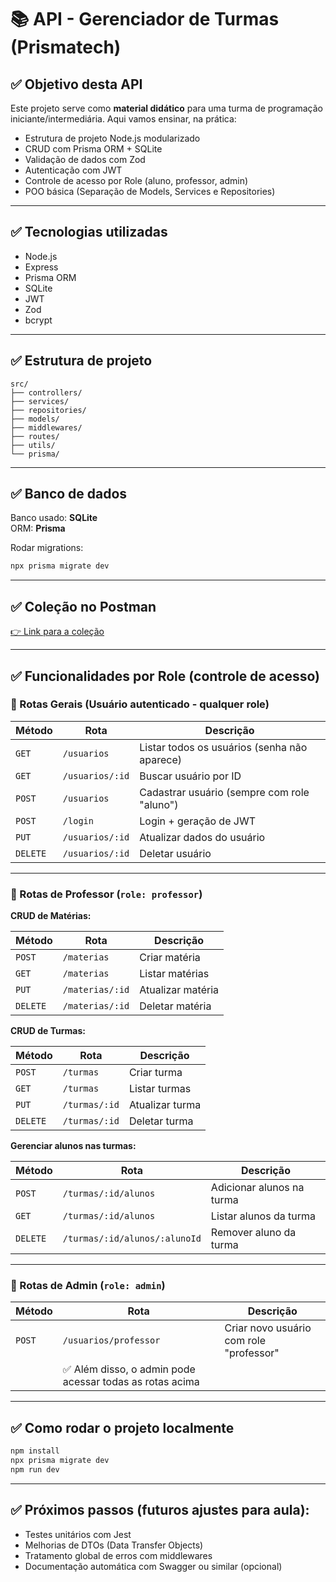 # 📚 API - Gerenciador de Turmas (Prismatech)

## ✅ Objetivo desta API

Este projeto serve como **material didático** para uma turma de programação iniciante/intermediária. Aqui vamos ensinar, na prática:

- Estrutura de projeto Node.js modularizado
- CRUD com Prisma ORM + SQLite
- Validação de dados com Zod
- Autenticação com JWT
- Controle de acesso por Role (aluno, professor, admin)
- POO básica (Separação de Models, Services e Repositories)

---

## ✅ Tecnologias utilizadas

- Node.js
- Express
- Prisma ORM
- SQLite
- JWT
- Zod
- bcrypt

---

## ✅ Estrutura de projeto

```
src/
├── controllers/
├── services/
├── repositories/
├── models/
├── middlewares/
├── routes/
├── utils/
└── prisma/
```

---

## ✅ Banco de dados

Banco usado: **SQLite**  
ORM: **Prisma**

Rodar migrations:

```bash
npx prisma migrate dev
```

---

## ✅ Coleção no Postman

[👉 Link para a coleção](https://.postman.co/workspace/API-Gerenciador-de-turmas~34a4c97e-38d9-4e31-bcb8-f01648857cc0/collection/38333534-130441d0-fc6c-4e1c-a4d0-c3a347e82a61?action=share&creator=38333534)

---

## ✅ Funcionalidades por Role (controle de acesso)

### 📍 Rotas Gerais (Usuário autenticado - qualquer role)

| Método | Rota | Descrição |
|--|--|--|
| `GET` | `/usuarios` | Listar todos os usuários (senha não aparece) |
| `GET` | `/usuarios/:id` | Buscar usuário por ID |
| `POST` | `/usuarios` | Cadastrar usuário (sempre com role "aluno") |
| `POST` | `/login` | Login + geração de JWT |
| `PUT` | `/usuarios/:id` | Atualizar dados do usuário |
| `DELETE` | `/usuarios/:id` | Deletar usuário |

---

### 📍 Rotas de Professor (`role: professor`)

**CRUD de Matérias:**

| Método | Rota | Descrição |
|--|--|--|
| `POST` | `/materias` | Criar matéria |
| `GET` | `/materias` | Listar matérias |
| `PUT` | `/materias/:id` | Atualizar matéria |
| `DELETE` | `/materias/:id` | Deletar matéria |

**CRUD de Turmas:**

| Método | Rota | Descrição |
|--|--|--|
| `POST` | `/turmas` | Criar turma |
| `GET` | `/turmas` | Listar turmas |
| `PUT` | `/turmas/:id` | Atualizar turma |
| `DELETE` | `/turmas/:id` | Deletar turma |

**Gerenciar alunos nas turmas:**

| Método | Rota | Descrição |
|--|--|--|
| `POST` | `/turmas/:id/alunos` | Adicionar alunos na turma |
| `GET` | `/turmas/:id/alunos` | Listar alunos da turma |
| `DELETE` | `/turmas/:id/alunos/:alunoId` | Remover aluno da turma |

---

### 📍 Rotas de Admin (`role: admin`)

| Método | Rota | Descrição |
|--|--|--|
| `POST` | `/usuarios/professor` | Criar novo usuário com role "professor" |
| | ✅ Além disso, o admin pode acessar todas as rotas acima |

---

## ✅ Como rodar o projeto localmente

```bash
npm install
npx prisma migrate dev
npm run dev
```

---

## ✅ Próximos passos (futuros ajustes para aula):

- Testes unitários com Jest
- Melhorias de DTOs (Data Transfer Objects)
- Tratamento global de erros com middlewares
- Documentação automática com Swagger ou similar (opcional)
